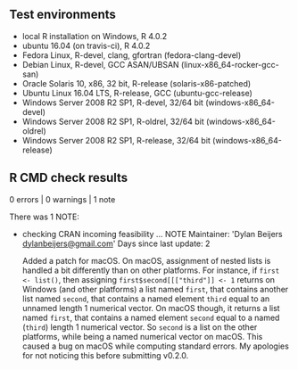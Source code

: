 ## Test environments
* local R installation on Windows, R 4.0.2
* ubuntu 16.04 (on travis-ci), R 4.0.2
* Fedora Linux, R-devel, clang, gfortran (fedora-clang-devel)
* Debian Linux, R-devel, GCC ASAN/UBSAN (linux-x86_64-rocker-gcc-san)
* Oracle Solaris 10, x86, 32 bit, R-release (solaris-x86-patched)
* Ubuntu Linux 16.04 LTS, R-release, GCC (ubuntu-gcc-release)
* Windows Server 2008 R2 SP1, R-devel, 32/64 bit (windows-x86_64-devel)
* Windows Server 2008 R2 SP1, R-oldrel, 32/64 bit (windows-x86_64-oldrel)
* Windows Server 2008 R2 SP1, R-release, 32/64 bit (windows-x86_64-release)

## R CMD check results

0 errors | 0 warnings | 1 note

There was 1 NOTE:

* checking CRAN incoming feasibility ... NOTE
  Maintainer: 'Dylan Beijers <dylanbeijers@gmail.com>'
  Days since last update: 2

  Added a patch for macOS. On macOS, assignment of nested lists is handled a bit differently than on other platforms. For instance, if `first <- list()`, then assigning `first$second[[["third"]] <- 1` returns on Windows (and other platforms) a list named `first`, that contains another list named `second`, that contains a named element `third` equal to an unnamed length 1 numerical vector. On macOS though, it returns a list named `first`, that contains a named element `second` equal to a named (`third`) length 1 numerical vector. So `second` is a list on the other platforms, while being a named numerical vector on macOS. This caused a bug on macOS while computing standard errors. My apologies for not noticing this before submitting v0.2.0.